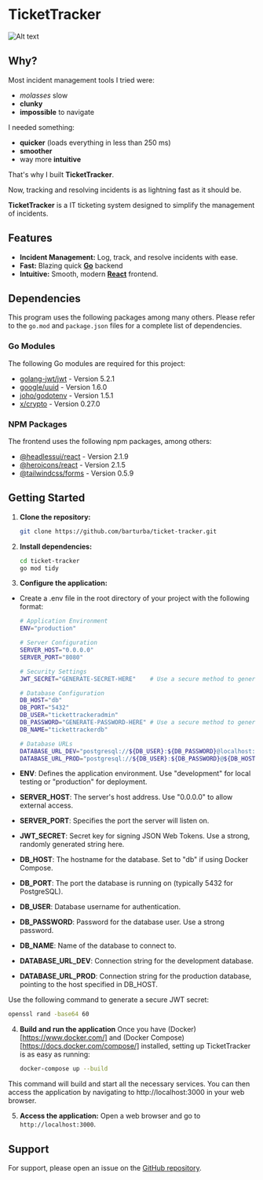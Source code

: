 # TicketTracker

![Alt text](/ticket-tracker-in-action.gif "GIF video of TicketTracker")

## Why?

Most incident management tools I tried were:

- _molasses_ slow
- **clunky**
- **impossible** to navigate

I needed something:

- **quicker** (loads everything in less than 250 ms)
- **smoother**
- way more **intuitive**

That's why I built **TicketTracker**.

Now, tracking and resolving incidents is as lightning fast as it should be.

**TicketTracker** is a IT ticketing system designed to simplify the management of incidents.

## Features

- **Incident Management:** Log, track, and resolve incidents with ease.
- **Fast:** Blazing quick **[Go](https://golang.org/)** backend
- **Intuitive:** Smooth, modern **[React](https://reactjs.org/)** frontend.

## Dependencies

This program uses the following packages among many others. Please refer to the `go.mod` and `package.json` files for a complete list of dependencies.

### Go Modules

The following Go modules are required for this project:

- [golang-jwt/jwt](https://github.com/golang-jwt/jwt) - Version 5.2.1
- [google/uuid](https://github.com/google/uuid) - Version 1.6.0
- [joho/godotenv](https://github.com/joho/godotenv) - Version 1.5.1
- [x/crypto](https://pkg.go.dev/golang.org/x/crypto) - Version 0.27.0

### NPM Packages

The frontend uses the following npm packages, among others:

- [@headlessui/react](https://github.com/tailwindlabs/headlessui) - Version 2.1.9
- [@heroicons/react](https://github.com/tailwindlabs/heroicons) - Version 2.1.5
- [@tailwindcss/forms](https://github.com/tailwindlabs/tailwindcss-forms) - Version 0.5.9

## Getting Started

1. **Clone the repository:**

   ```bash
   git clone https://github.com/barturba/ticket-tracker.git
   ```

2. **Install dependencies:**

   ```bash
   cd ticket-tracker
   go mod tidy
   ```

3. **Configure the application:**

- Create a .env file in the root directory of your project with the following format:

  ```bash .env
  # Application Environment
  ENV="production"

  # Server Configuration
  SERVER_HOST="0.0.0.0"
  SERVER_PORT="8080"

  # Security Settings
  JWT_SECRET="GENERATE-SECRET-HERE"    # Use a secure method to generate this secret

  # Database Configuration
  DB_HOST="db"
  DB_PORT="5432"
  DB_USER="tickettrackeradmin"
  DB_PASSWORD="GENERATE-PASSWORD-HERE" # Use a secure method to generate this password
  DB_NAME="tickettrackerdb"

  # Database URLs
  DATABASE_URL_DEV="postgresql://${DB_USER}:${DB_PASSWORD}@localhost:${DB_PORT}/${DB_NAME}?sslmode=disable"
  DATABASE_URL_PROD="postgresql://${DB_USER}:${DB_PASSWORD}@${DB_HOST}:${DB_PORT}/${DB_NAME}?sslmode=disable"

  ```

- **ENV**: Defines the application environment. Use "development" for local testing or "production" for deployment.
- **SERVER_HOST**: The server's host address. Use "0.0.0.0" to allow external access.
- **SERVER_PORT**: Specifies the port the server will listen on.
- **JWT_SECRET**: Secret key for signing JSON Web Tokens. Use a strong, randomly generated string here.
- **DB_HOST**: The hostname for the database. Set to "db" if using Docker Compose.
- **DB_PORT**: The port the database is running on (typically 5432 for PostgreSQL).
- **DB_USER**: Database username for authentication.
- **DB_PASSWORD**: Password for the database user. Use a strong password.
- **DB_NAME**: Name of the database to connect to.
- **DATABASE_URL_DEV**: Connection string for the development database.
- **DATABASE_URL_PROD**: Connection string for the production database, pointing to the host specified in DB_HOST.

Use the following command to generate a secure JWT secret:

```bash
openssl rand -base64 60
```

4. **Build and run the application**
   Once you have (Docker)[https://www.docker.com/] and (Docker Compose)[https://docs.docker.com/compose/] installed, setting up TicketTracker is as easy as running:

   ```bash
   docker-compose up --build
   ```

This command will build and start all the necessary services. You can then access the application by navigating to http://localhost:3000 in your web browser.

5. **Access the application:** Open a web browser and go to `http://localhost:3000`.

## Support

For support, please open an issue on the [GitHub repository](https://github.com/barturba/ticket-tracker/issues).
